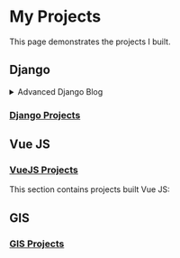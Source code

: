 
# My Projects

This page demonstrates the projects I built.

## Django

<details>

<summary>Advanced Django Blog</summary>

A blog project built using 

* [Django Web Framework](https://www.djangoproject.com/)
* [Django REST Framework](https://www.django-rest-framework.org)
* [Graphene Django](https://docs.graphene-python.org/projects/django/en/latest/)
* [Cookiecutter Django](https://github.com/cookiecutter/cookiecutter-django)
* [HTMX](https://htmx.org/)
* [Vue.js 3](https://vuejs.org/)
* [Quasar Framework](https://quasar.dev/)
* [Tanstack Vue Query](https://tanstack.com/query/latest/docs/vue/overview)
* [Vue Apollo](https://apollo.vuejs.org/)
* [Vue-multiselect](https://vue-multiselect.js.org/)


[Full Review](./project-reviews/django/Django-Blog/Django-Blog.md)

</details>

### [Django Projects](./projects/django)

## Vue JS

### [VueJS Projects](./projects/vuejs)

This section contains projects built Vue JS:



## GIS

### [GIS Projects](./projects/gis)

